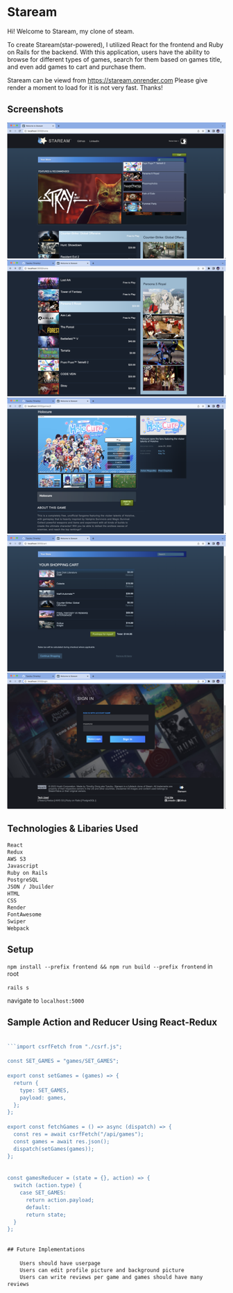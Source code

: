 # Staream

Hi! Welcome to Staream, my clone of steam.

To create Staream(star-powered), I utilized React for the frontend and Ruby on Rails for the backend. With this application, users have the ability to browse for different types of games, search for them based on games title, and even add games to cart and purchase them.

Staream can be viewd from https://staream.onrender.com 
Please give render a moment to load for it is not very fast. Thanks!

## Screenshots

![Screenshot](screenshots/first.png)
![Screenshot](screenshots/second.png)
![Screenshot](screenshots/third.png)
![Screenshot](screenshots/fourth.png)
![Screenshot](screenshots/fifths.png)

## Technologies & Libaries Used

    React
    Redux
    AWS S3
    Javascript
    Ruby on Rails
    PostgreSQL
    JSON / Jbuilder
    HTML
    CSS
    Render
    FontAwesome
    Swiper
    Webpack

## Setup

`npm install --prefix frontend && npm run build --prefix frontend` in root

`rails s`

navigate to `localhost:5000`

## Sample Action and Reducer Using React-Redux

````javascript

```import csrfFetch from "./csrf.js";

const SET_GAMES = "games/SET_GAMES";

export const setGames = (games) => {
  return {
    type: SET_GAMES,
    payload: games,
  };
};

export const fetchGames = () => async (dispatch) => {
  const res = await csrfFetch("/api/games");
  const games = await res.json();
  dispatch(setGames(games));
};


const gamesReducer = (state = {}, action) => {
  switch (action.type) {
    case SET_GAMES:
      return action.payload;
      default:
      return state;
  }
};
````

```

## Future Implementations

    Users should have userpage
    Users can edit profile picture and background picture
    Users can write reviews per game and games should have many reviews
```
